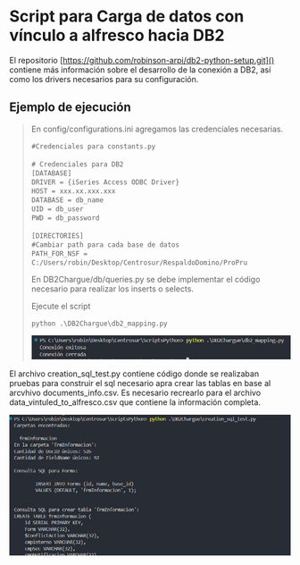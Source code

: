 # Script para Carga de  datos con vínculo a alfresco hacia  DB2

El repositorio [https://github.com/robinson-arpi/db2-python-setup.git]() contiene más información sobre el desarrollo de la conexión a DB2, así como los drivers necesarios para su configuración.

## Ejemplo de ejecución

> En config/configurations.ini agregamos las credenciales necesarias.
>
> ```
> #Credenciales para constants.py
>
> # Credenciales para DB2
> [DATABASE]
> DRIVER = {iSeries Access ODBC Driver}
> HOST = xxx.xx.xxx.xxx
> DATABASE = db_name
> UID = db_user
> PWD = db_password
>
> [DIRECTORIES]
> #Cambiar path para cada base de datos
> PATH_FOR_NSF = C:/Users/robin/Desktop/Centrosur/RespaldoDomino/ProPru
> ```
>
> En DB2Chargue/db/queries.py se debe implementar el código necesario para realizar los inserts o selects.
>
> Ejecute el script
>
> ```
> python .\DB2Chargue\db2_mapping.py
> ```
>
> ![1729866063606](../Resources/images/db2_chargue/1729866063606.png)

El archivo creation_sql_test.py contiene código donde se realizaban pruebas para construir el sql necesario apra crear las tablas en base al arcvhivo documents_info.csv. Es necesario recrearlo para el archivo data_vintuled_to_alfresco.csv que contiene la información completa.

![1729866063606](../Resources/images/db2_chargue/test_for_sql_creation.png)
